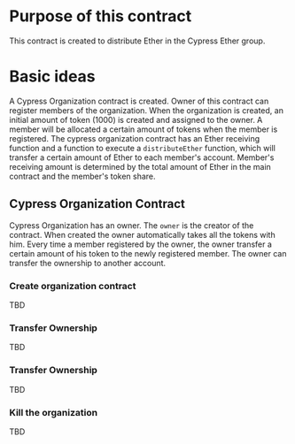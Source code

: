 # Purpose of this contract

This contract is created to distribute Ether in the Cypress Ether group.

# Basic ideas

A Cypress Organization contract is created. Owner of this contract can register members of the organization. When the organization is created,
an initial amount of token (1000) is created and assigned to the owner. A member will be allocated a certain amount of tokens when the
member is registered. The cypress organization contract has an Ether receiving function and a function to execute a `distributeEther` function,
which will transfer a certain amount of Ether to each member's account. Member's receiving amount is determined by the total amount of Ether
in the main contract and the member's token share.

## Cypress Organization Contract

Cypress Organization has an owner. The `owner` is the creator of the contract. When created the owner automatically takes
all the tokens with him. Every time a member registered by the owner, the owner transfer a certain amount of his token to
 the newly registered member. The owner can transfer the ownership to another account.
 

### Create organization contract

TBD


### Transfer Ownership

TBD

### Transfer Ownership

TBD

### Kill the organization

TBD

##



